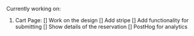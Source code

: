 Currently working on:

1. Cart Page:
   [] Work on the design
   [] Add stripe
   [] Add functionality for submitting
   [] Show details of the reservation
   [] PostHog for analytics
